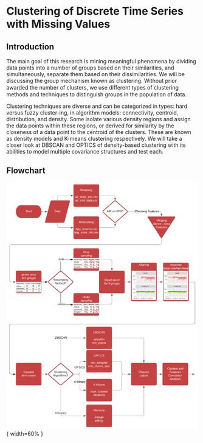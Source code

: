 # Clustering of Discrete Time Series with Missing Values

## Introduction

The main goal of this research is mining meaningful phenomena by dividing data points into a number of groups based on their similarities, and simultaneously, separate them based on their dissimilarities. We will be discussing the group mechanism known as clustering. Without prior awarded the number of clusters, we use diﬀerent types of clustering methods and techniques to distinguish groups in the population of data.

Clustering techniques are diverse and can be categorized in types: hard versus fuzzy cluster-ing, in algorithm models: connectivity, centroid, distribution, and density. Some isolate various density regions and assign the data points within these regions, or derived for similarity by the closeness of a data point to the centroid of the clusters. These are known as density models and K-means clustering respectively. We will take a closer look at DBSCAN and OPTICS of density-based clustering with its abilities to model multiple covariance structures and test each.

## Flowchart
![Flowchart](./Flowchart_Full.png){ width=60% }
